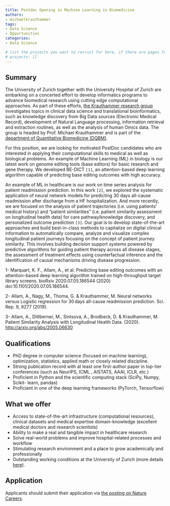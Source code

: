 ```yaml
---
title: Postdoc Opening in Machine Learning in Biomedicine
authors:
- michaelkrauthammer
tags:
- Data Science
- Opportunities
categories:
- Data Science

# list the projects you want to recruit for here, if there are pages for them
# projects: []
---
```


## Summary

The University of Zurich together with the University Hospital of Zurich are embarking on a concerted effort to develop informatics programs to advance biomedical research using cutting edge computational approaches. As part of these efforts, [the Krauthammer research group](https://krauthammerlab.ch/) investigates topics in clinical data science and translational bioinformatics, such as knowledge discovery from Big Data sources (Electronic Medical Record), development of Natural Language processing, information retrieval and extraction routines, as well as the analysis of human Omics data. The group is headed by Prof. Michael Krauthammer and is part of the [department of Quantitative Biomedicine (DQBM)](https://www.dqbm.uzh.ch/en.html).

For this position, we are looking for motivated PostDoc candidates who are interested in applying their computational skills to medical as well as biological problems. An example of Machine Learning (ML) in biology is our latest work on genome editing tools (base editors) for basic research and gene therapy. We developed BE-DICT `[1]`, an attention-based deep learning algorithm capable of predicting base editing outcomes with high accuracy. 

An example of ML in healthcare is our work on time series analysis for patient readmission prediction. In this work `[2]`, we explored the systematic application of neural network models for predicting 30 days all-cause readmission after discharge from a HF hospitalization.  And more recently, we are focused on the analysis of patient trajectories (i.e. using patients’ medical history) and “patient similarities” (i.e. patient similarity assessment on longitudinal health data) for care pathway/knowledge discovery, and personalized outcome prediction `[3]`. Our goal is to develop state-of-the-art approaches and build best-in-class methods to capitalize on digital clinical information to automatically compare, analyze and visualize complex longitudinal patient journeys focusing on the concept of patient journey similarity. This involves building decision support systems powered by predictive algorithms for guiding patient therapy across all disease stages, the assessment of treatment effects using counterfactual inference and the identification of causal mechanisms driving disease progression.

1-	Marquart, K. F., Allam, A., et al. Predicting base editing outcomes with an attention-based deep learning algorithm trained on high-throughput target library screens. bioRxiv 2020.07.05.186544 (2020) doi:10.1101/2020.07.05.186544.

2-	Allam, A., Nagy, M., Thoma, G. & Krauthammer, M. Neural networks versus Logistic regression for 30 days all-cause readmission prediction. Sci. Rep. 9, 9277 (2019).

3-	Allam, A., Dittberner, M., Sintsova, A., Brodbeck, D. & Krauthammer, M. Patient Similarity Analysis with Longitudinal Health Data. (2020). http://arxiv.org/abs/2005.06630 


## Qualifications

-	PhD degree in computer science (focused on machine learning), optimization, statistics, applied math or closely related discipline.
- Strong publication record with at least one first-author paper in top-tier conferences (such as NeurIPS, ICML , AISTATS, AAAI, ICLR, etc.)
- Proficient in Python and the scientific computing stack (SciPy, Numpy, Scikit- learn, pandas)
-	Proficient in one of the deep learning frameworks (PyTorch, Tensorflow)


## What we offer

- Access to state-of-the-art infrastructure (computational resources), clinical datasets and medical expertise domain-knowledge (excellent medical doctors and research scientists)
- Ability to make a real and tangible impact in healthcare research
- Solve real-world problems and improve hospital-related processes and workflow
- Stimulating research environment and a place to grow academically and professionally
- Outstanding working conditions at the University of Zurich (more details [here](https://www.pa.uzh.ch/en/Working-at-UZH.html)).


## Application

Applicants should submit their application via [the posting on Nature Careers](https://www.nature.com/naturecareers/job/postdoc-opening-in-machine-learning-in-biomedicine-university-of-zurich-uzh-728320).
